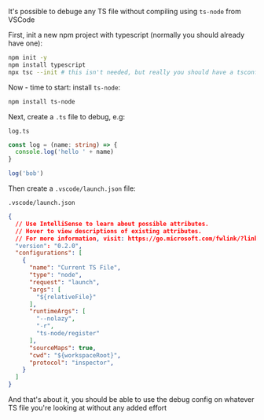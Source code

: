 It's possible to debuge any TS file without compiling using `ts-node` from VSCode

First, init a new npm project with typescript (normally you should already have one):

```sh
npm init -y
npm install typescript
npx tsc --init # this isn't needed, but really you should have a tsconfig
```

Now - time to start: install `ts-node`:

```sh
npm install ts-node
```

Next, create a `.ts` file to debug, e.g:

`log.ts`

```ts
const log = (name: string) => {
  console.log('hello ' + name)
}

log('bob')
```

Then create a `.vscode/launch.json` file:

`.vscode/launch.json`

```json
{
  // Use IntelliSense to learn about possible attributes.
  // Hover to view descriptions of existing attributes.
  // For more information, visit: https://go.microsoft.com/fwlink/?linkid=830387
  "version": "0.2.0",
  "configurations": [
    {
      "name": "Current TS File",
      "type": "node",
      "request": "launch",
      "args": [
        "${relativeFile}"
      ],
      "runtimeArgs": [
        "--nolazy",
        "-r",
        "ts-node/register"
      ],
      "sourceMaps": true,
      "cwd": "${workspaceRoot}",
      "protocol": "inspector",
    }
  ]
}
```

And that's about it, you should be able to use the debug config on whatever TS file you're looking at without any added effort